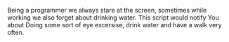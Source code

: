 Being a programmer we always stare at the screen, sometimes while working we also forget about drinking water.
This script would notify You about Doing some sort of eye excersise, drink water and have a walk very often.
